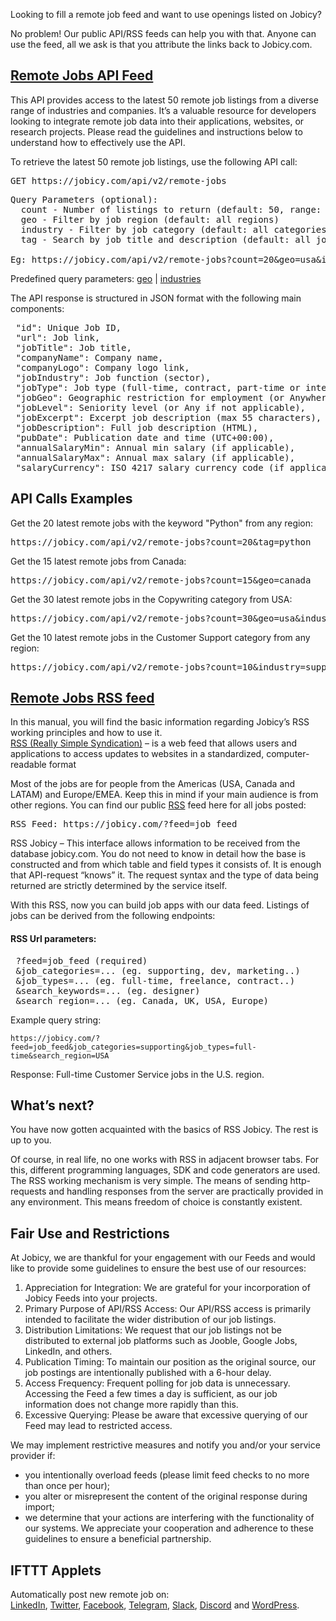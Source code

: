 <div class="rich-text no-hover-links">

Looking to fill a remote job feed and want to use openings listed on Jobicy?

No problem! Our public API/RSS feeds can help you with that. Anyone can use the feed, all we ask is that you attribute the links back to Jobicy.com.

## [Remote Jobs API Feed](https://jobicy.com/api/v2/remote-jobs)

This API provides access to the latest 50 remote job listings from a diverse range of industries and companies. It’s a valuable resource for developers looking to integrate remote job data into their applications, websites, or research projects. Please read the guidelines and instructions below to understand how to effectively use the API.

To retrieve the latest 50 remote job listings, use the following API call:

<pre>GET https://jobicy.com/api/v2/remote-jobs</pre>

<pre>Query Parameters (optional):
  count - Number of listings to return (default: 50, range: 1-50)  
  geo - Filter by job region (default: all regions) 
  industry - Filter by job category (default: all categories)
  tag - Search by job title and description (default: all jobs)
  
Eg: https://jobicy.com/api/v2/remote-jobs?count=20&amp;geo=usa&amp;industry=marketing&amp;tag=seo</pre>

Predefined query parameters: [geo](https://jobicy.com/api/v2/remote-jobs?get=locations) | [industries](https://jobicy.com/api/v2/remote-jobs?get=industries)

The API response is structured in JSON format with the following main components:

<pre>
 "id": Unique Job ID,
 "url": Job link,
 "jobTitle": Job title,
 "companyName": Company name,
 "companyLogo": Company logo link,
 "jobIndustry": Job function (sector),
 "jobType": Job type (full-time, contract, part-time or internship)
 "jobGeo": Geographic restriction for employment (or Anywhere if not applicable), 
 "jobLevel": Seniority level (or Any if not applicable), 
 "jobExcerpt": Excerpt job description (max 55 characters), 
 "jobDescription": Full job description (HTML), 
 "pubDate": Publication date and time (UTC+00:00),
 "annualSalaryMin": Annual min salary (if applicable),
 "annualSalaryMax": Annual max salary (if applicable),
 "salaryCurrency": ISO 4217 salary currency code (if applicable)
</pre>

## API Calls Examples
Get the 20 latest remote jobs with the keyword "Python" from any region:
<pre>https://jobicy.com/api/v2/remote-jobs?count=20&amp;tag=python</pre>
Get the 15 latest remote jobs from Canada:
<pre>https://jobicy.com/api/v2/remote-jobs?count=15&amp;geo=canada</pre>
Get the 30 latest remote jobs in the Copywriting category from USA:
<pre>https://jobicy.com/api/v2/remote-jobs?count=30&amp;geo=usa&amp;industry=copywriting</pre>
Get the 10 latest remote jobs in the Customer Support category from any region:
<pre>https://jobicy.com/api/v2/remote-jobs?count=10&amp;industry=supporting</pre>

## [Remote Jobs RSS feed](https://jobicy.com/?feed=job_feed)

In this manual, you will find the basic information regarding Jobicy’s RSS working principles and how to use it.  
[RSS (Really Simple Syndication)](https://en.wikipedia.org/wiki/RSS) – is a web feed that allows users and applications to access updates to websites in a standardized, computer-readable format

Most of the jobs are for people from the Americas (USA, Canada and LATAM) and Europe/EMEA. Keep this in mind if your main audience is from other regions. You can find our public [RSS](https://jobicy.com/?feed=job_feed&posts_per_page=20) feed here for all jobs posted:

<pre id="rss">RSS Feed: https://jobicy.com/?feed=job_feed</pre>

RSS Jobicy – This interface allows information to be received from the database jobicy.com. You do not need to know in detail how the base is constructed and from which table and field types it consists of. It is enough that API-request “knows” it. The request syntax and the type of data being returned are strictly determined by the service itself.

With this RSS, now you can build job apps with our data feed. Listings of jobs can be derived from the following endpoints:

#### RSS Url parameters:

<pre>
 ?feed=job_feed (required)
 &job_categories=... (eg. supporting, dev, marketing..)
 &job_types=... (eg. full-time, freelance, contract..)
 &search_keywords=... (eg. designer)
 &search_region=... (eg. Canada, UK, USA, Europe)</pre>

Example query string:

`https://jobicy.com/?feed=job_feed&job_categories=supporting&job_types=full-time&search_region=USA`

Response: Full-time Customer Service jobs in the U.S. region.

## What’s next?

You have now gotten acquainted with the basics of RSS Jobicy. The rest is up to you.

Of course, in real life, no one works with RSS in adjacent browser tabs. For this, different programming languages, SDK and code generators are used. The RSS working mechanism is very simple. The means of sending http-requests and handling responses from the server are practically provided in any environment. This means freedom of choice is constantly existent.

## Fair Use and Restrictions

At Jobicy, we are thankful for your engagement with our Feeds and would like to provide some guidelines to ensure the best use of our resources:

1. Appreciation for Integration: We are grateful for your incorporation of Jobicy Feeds into your projects.
2. Primary Purpose of API/RSS Access: Our API/RSS access is primarily intended to facilitate the wider distribution of our job listings.
3. Distribution Limitations: We request that our job listings not be distributed to external job platforms such as Jooble, Google Jobs, LinkedIn, and others.
4. Publication Timing: To maintain our position as the original source, our job postings are intentionally published with a 6-hour delay.
5. Access Frequency: Frequent polling for job data is unnecessary. Accessing the Feed a few times a day is sufficient, as our job information does not change more rapidly than this.
6. Excessive Querying: Please be aware that excessive querying of our Feed may lead to restricted access.

We may implement restrictive measures and notify you and/or your service provider if:

* you intentionally overload feeds (please limit feed checks to no more than once per hour);
* you alter or misrepresent the content of the original response during import;
* we determine that your actions are interfering with the functionality of our systems.
We appreciate your cooperation and adherence to these guidelines to ensure a beneficial partnership.

## IFTTT Applets

Automatically post new remote job on:  
[LinkedIn](https://ifttt.com/applets/WvFM4Jpb-remote-jobs-to-linkedin), [Twitter](https://ifttt.com/applets/nHeCvE97-remote-jobs-to-twitter), [Facebook](https://ifttt.com/applets/DqNhfbgB-remote-jobs-to-facebook-page), [Telegram](https://ifttt.com/applets/Lk6wm9Y2-remote-jobs-to-telegram-channel), [Slack](https://ifttt.com/applets/WnYGa6h4-remote-jobs-to-slack), [Discord](https://ifttt.com/applets/QCUp6qbP-remote-jobs-to-discord) and [WordPress](https://ifttt.com/applets/pT9ByQsY-remote-jobs-to-wordpress-post).

</div>
